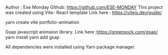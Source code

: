 Author : Ese Monday
Github: https://github.com/ESE-MONDAY
This project was created using Vite- React template Link here : https://vitejs.dev/guide/

yarn create vite portfolio-animation

Gsap javascript animaion library. Link here :https://greensock.com/gsap/
yarn install
yarn add gsap

All dependencies were installed using Yarn package manager.


